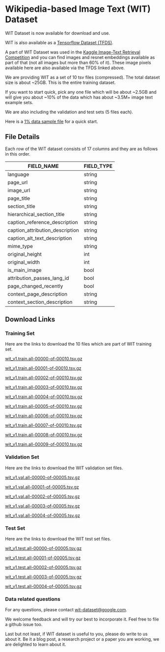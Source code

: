 # Wikipedia-based Image Text (WIT) Dataset

WIT Dataset is now available for download and use.

WIT is also available as a [Tensorflow Dataset (TFDS)](https://www.tensorflow.org/datasets/catalog/wit).

A part of WIT Dataset was used in the [Kaggle Image-Text Retrieval Competition](https://www.kaggle.com/c/wikipedia-image-caption/overview) and you can find images and resnet embeddings available as part of that (not all images but more than 60% of it). These image pixels available here are also available via the TFDS linked above.

We are providing WIT as a set of 10 tsv files (compressed). The total dataset
size is about ~25GB. This is the entire training dataset. 

If you want to start quick, pick any one file which will be about ~2.5GB and will give you about ~10% of the data which has about ~3.5M+
image text example sets. 

We are also including the validation and test sets (5 files each).

Here is a [1% data sample file](https://storage.googleapis.com/gresearch/wit/wit_v1.train.all-1percent_sample.tsv.gz) for a quick start.

## File Details

Each row of the WIT dataset consists of 17 columns and they are as follows in this order.

FIELD_NAME                              | FIELD_TYPE |
----------------------------------------|------------|
language                                | string     |
page_url                                | string     |
image_url                               | string     |
page_title                              | string     |
section_title                           | string     |
hierarchical_section_title              | string     |
caption_reference_description           | string     |
caption_attribution_description         | string     |
caption_alt_text_description            | string     |
mime_type                               | string     |
original_height                         | int        |
original_width                          | int        |
is_main_image                           | bool       |
attribution_passes_lang_id              | bool       |
page_changed_recently                   | bool       |
context_page_description                | string     |
context_section_description             | string     |

## Download Links

### Training Set

Here are the links to download the 10 files which are part of WIT training set.

[wit_v1.train.all-00000-of-00010.tsv.gz](https://storage.googleapis.com/gresearch/wit/wit_v1.train.all-00000-of-00010.tsv.gz)

[wit_v1.train.all-00001-of-00010.tsv.gz](https://storage.googleapis.com/gresearch/wit/wit_v1.train.all-00001-of-00010.tsv.gz)

[wit_v1.train.all-00002-of-00010.tsv.gz](https://storage.googleapis.com/gresearch/wit/wit_v1.train.all-00002-of-00010.tsv.gz)

[wit_v1.train.all-00003-of-00010.tsv.gz](https://storage.googleapis.com/gresearch/wit/wit_v1.train.all-00003-of-00010.tsv.gz)

[wit_v1.train.all-00004-of-00010.tsv.gz](https://storage.googleapis.com/gresearch/wit/wit_v1.train.all-00004-of-00010.tsv.gz)

[wit_v1.train.all-00005-of-00010.tsv.gz](https://storage.googleapis.com/gresearch/wit/wit_v1.train.all-00005-of-00010.tsv.gz)

[wit_v1.train.all-00006-of-00010.tsv.gz](https://storage.googleapis.com/gresearch/wit/wit_v1.train.all-00006-of-00010.tsv.gz)

[wit_v1.train.all-00007-of-00010.tsv.gz](https://storage.googleapis.com/gresearch/wit/wit_v1.train.all-00007-of-00010.tsv.gz)

[wit_v1.train.all-00008-of-00010.tsv.gz](https://storage.googleapis.com/gresearch/wit/wit_v1.train.all-00008-of-00010.tsv.gz)

[wit_v1.train.all-00009-of-00010.tsv.gz](https://storage.googleapis.com/gresearch/wit/wit_v1.train.all-00009-of-00010.tsv.gz)


### Validation Set

Here are the links to download the WIT validation set files.

[wit_v1.val.all-00000-of-00005.tsv.gz](https://storage.googleapis.com/gresearch/wit/wit_v1.val.all-00000-of-00005.tsv.gz)

[wit_v1.val.all-00001-of-00005.tsv.gz](https://storage.googleapis.com/gresearch/wit/wit_v1.val.all-00001-of-00005.tsv.gz)

[wit_v1.val.all-00002-of-00005.tsv.gz](https://storage.googleapis.com/gresearch/wit/wit_v1.val.all-00002-of-00005.tsv.gz)

[wit_v1.val.all-00003-of-00005.tsv.gz](https://storage.googleapis.com/gresearch/wit/wit_v1.val.all-00003-of-00005.tsv.gz)

[wit_v1.val.all-00004-of-00005.tsv.gz](https://storage.googleapis.com/gresearch/wit/wit_v1.val.all-00004-of-00005.tsv.gz)


### Test Set


Here are the links to download the WIT test set files.

[wit_v1.test.all-00000-of-00005.tsv.gz](https://storage.googleapis.com/gresearch/wit/wit_v1.test.all-00000-of-00005.tsv.gz)

[wit_v1.test.all-00001-of-00005.tsv.gz](https://storage.googleapis.com/gresearch/wit/wit_v1.test.all-00001-of-00005.tsv.gz)

[wit_v1.test.all-00002-of-00005.tsv.gz](https://storage.googleapis.com/gresearch/wit/wit_v1.test.all-00002-of-00005.tsv.gz)

[wit_v1.test.all-00003-of-00005.tsv.gz](https://storage.googleapis.com/gresearch/wit/wit_v1.test.all-00003-of-00005.tsv.gz)

[wit_v1.test.all-00004-of-00005.tsv.gz](https://storage.googleapis.com/gresearch/wit/wit_v1.test.all-00004-of-00005.tsv.gz)




### Data related questions

For any questions, please contact wit-dataset@google.com.

We welcome feedback and will try our best to incorporate it. Feel free to file a github issue too.

Last but not least, if WIT dataset is useful to you, please do write to us about it. 
Be it a blog post, a research project or a paper you are working, we are delighted to learn about it.

